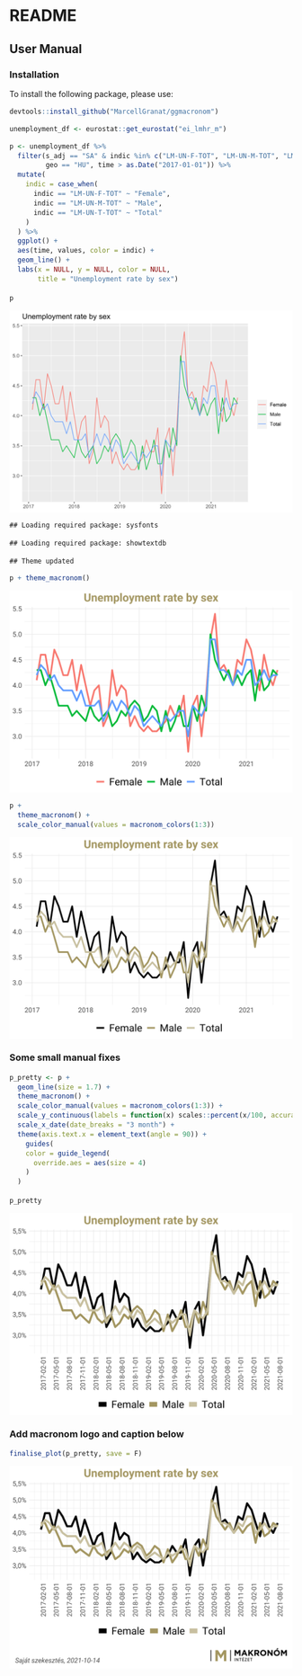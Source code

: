 README
================

## User Manual

### Installation

To install the following package, please use:

``` r
devtools::install_github("MarcellGranat/ggmacronom")
```

``` r
unemployment_df <- eurostat::get_eurostat("ei_lmhr_m")
```

``` r
p <- unemployment_df %>% 
  filter(s_adj == "SA" & indic %in% c("LM-UN-F-TOT", "LM-UN-M-TOT", "LM-UN-T-TOT"),
         geo == "HU", time > as.Date("2017-01-01")) %>% 
  mutate(
    indic = case_when(
      indic == "LM-UN-F-TOT" ~ "Female",
      indic == "LM-UN-M-TOT" ~ "Male",
      indic == "LM-UN-T-TOT" ~ "Total"
    )
  ) %>% 
  ggplot() + 
  aes(time, values, color = indic) + 
  geom_line() +
  labs(x = NULL, y = NULL, color = NULL, 
       title = "Unemployment rate by sex")

p
```

<img src="README_files/figure-gfm/unnamed-chunk-3-1.svg" style="display: block; margin: auto;" />

    ## Loading required package: sysfonts

    ## Loading required package: showtextdb

    ## Theme updated

``` r
p + theme_macronom()
```

<img src="README_files/figure-gfm/unnamed-chunk-5-1.svg" style="display: block; margin: auto;" />

``` r
p + 
  theme_macronom() + 
  scale_color_manual(values = macronom_colors(1:3))
```

<img src="README_files/figure-gfm/unnamed-chunk-6-1.svg" style="display: block; margin: auto;" />

### Some small manual fixes

``` r
p_pretty <- p + 
  geom_line(size = 1.7) +
  theme_macronom() + 
  scale_color_manual(values = macronom_colors(1:3)) + 
  scale_y_continuous(labels = function(x) scales::percent(x/100, accuracy = .1, decimal.mark = ",")) + 
  scale_x_date(date_breaks = "3 month") +
  theme(axis.text.x = element_text(angle = 90)) + 
    guides(
    color = guide_legend(
      override.aes = aes(size = 4)
    )
  )

p_pretty
```

<img src="README_files/figure-gfm/unnamed-chunk-7-1.svg" style="display: block; margin: auto;" />

### Add macronom logo and caption below

``` r
finalise_plot(p_pretty, save = F)
```

<img src="README_files/figure-gfm/unnamed-chunk-8-1.svg" style="display: block; margin: auto;" />
